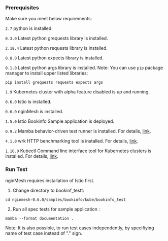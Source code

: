 ### Prerequisites

Make sure you meet below requirements:

```2.7``` python is installed.

```0.3.0``` Latest python grequests library is installed.
 
```2.18.4``` Latest python requests library is installed.

```0.8.0``` Latest python expects library is installed.

```0.1.0``` Latest python args  library is installed.
Note: You can use ```pip``` package manager to install upper listed libraries:

```
pip install grequests requests expects args
```
```1.9``` Kubernetes cluster with alpha feature disabled is up and running.

```0.6.0``` Istio is installed.

```0.6.0``` nginMesh is installed.

```1.5.0``` Istio Bookinfo Sample application is deployed.

```0.9.2``` Mamba behavior-driven test runner is installed. For details, [link](https://github.com/nestorsalceda/mamba).


```4.1.0``` wrk HTTP benchmarking tool is installed. For details, [link](https://github.com/wg/wrk).

```1.10.0``` Kubectl Command line interface tool for Kubernetes clusters is installed. For details, [link](https://kubernetes.io/docs/tasks/tools/install-kubectl/).




### Run Test 
nginMesh requires installation of Istio first.

1. Change directory to bookinf_testt:
```
cd nginmesh-0.6.0/samples/bookinfo/kube/bookinfo_test
```
2. Run all spec tests for sample application :
```
mamba --format documentation .
```

Note: It is also possible, to run test cases independently, by specifiying name of test case instead of "." sign.
